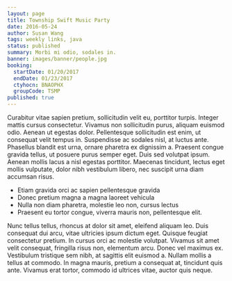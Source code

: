 ```yaml
---
layout: page
title: Township Swift Music Party
date: 2016-05-24
author: Susan Wang
tags: weekly links, java
status: published
summary: Morbi mi odio, sodales in.
banner: images/banner/people.jpg
booking:
  startDate: 01/20/2017
  endDate: 01/23/2017
  ctyhocn: BNAOPHX
  groupCode: TSMP
published: true
---
```

Curabitur vitae sapien pretium, sollicitudin velit eu, porttitor turpis. Integer mattis cursus consectetur. Vivamus non sollicitudin purus, aliquam euismod odio. Aenean ut egestas dolor. Pellentesque sollicitudin est enim, ut consequat velit tempus in. Suspendisse ac sodales nisl, at luctus ante. Phasellus blandit est urna, ornare pharetra ex dignissim a. Praesent congue gravida tellus, ut posuere purus semper eget. Duis sed volutpat ipsum. Aenean mollis lacus a nisl egestas porttitor. Maecenas tincidunt, lectus eget mollis vulputate, dolor nibh vestibulum libero, nec suscipit urna diam accumsan risus.

* Etiam gravida orci ac sapien pellentesque gravida
* Donec pretium magna a magna laoreet vehicula
* Nulla non diam pharetra, molestie leo non, cursus lectus
* Praesent eu tortor congue, viverra mauris non, pellentesque elit.

Nunc tellus tellus, rhoncus at dolor sit amet, eleifend aliquam leo. Duis consequat dui arcu, vitae ultricies ipsum dictum eget. Quisque feugiat consectetur pretium. In cursus orci ac molestie volutpat. Vivamus sit amet velit consequat, fringilla risus non, elementum arcu. Donec vel maximus ex. Vestibulum tristique sem nibh, at sagittis elit euismod a. Nullam mollis a tellus at commodo. In magna mauris, pretium a consequat at, tincidunt quis ante. Vivamus erat tortor, commodo id ultrices vitae, auctor quis neque.
